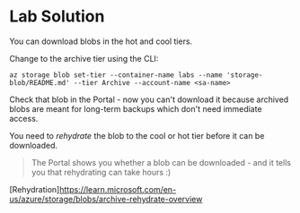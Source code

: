 # Lab Solution

You can download blobs in the hot and cool tiers.

Change to the archive tier using the CLI:

```
az storage blob set-tier --container-name labs --name 'storage-blob/README.md' --tier Archive --account-name <sa-name>
```

Check that blob in the Portal - now you can't download it because archived blobs are meant for long-term backups which don't need immediate access.

You need to _rehydrate_ the blob to the cool or hot tier before it can be downloaded.

> The Portal shows you whether a blob can be downloaded - and it tells you that rehydrating can take hours :)

[Rehydration]https://learn.microsoft.com/en-us/azure/storage/blobs/archive-rehydrate-overview